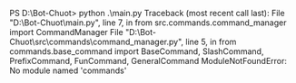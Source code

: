 PS D:\Bot-Chuot> python .\main.py
Traceback (most recent call last):
  File "D:\Bot-Chuot\main.py", line 7, in <module>
    from src.commands.command_manager import CommandManager
  File "D:\Bot-Chuot\src\commands\command_manager.py", line 5, in <module>
    from commands.base_command import BaseCommand, SlashCommand, PrefixCommand, FunCommand, GeneralCommand
ModuleNotFoundError: No module named 'commands'